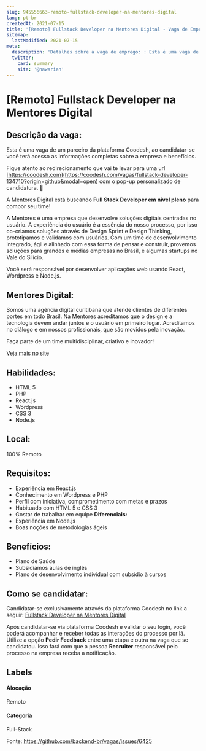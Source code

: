 ```yaml
---
slug: 945556663-remoto-fullstack-developer-na-mentores-digital
lang: pt-br
createdAt: 2021-07-15
title: '[Remoto] Fullstack Developer na Mentores Digital - Vaga de Emprego'
sitemap:
  lastModified: 2021-07-15
meta:
  description: 'Detalhes sobre a vaga de emprego: : Esta é uma vaga de um parceiro da plataforma Coodesh, ao candidatar-se você terá acesso as informações completas sobre a empresa e benefícios.  Fique atento ao redirecionamento que vai te levar para uma url [https://coodesh.com](https://coodesh.com/vagas/fullstack-developer-134710?origin=github&modal=open) com o pop-up personalizado de candidatura. 👋 <p>A Mentores Digital está buscando <strong>Full Stack Developer em nível pleno</strong> para compor seu time!</p> <p>A Mentores é uma empresa que desenvolve soluções digitais centradas no usuário. A experiência do usuário é a essência do nosso processo, por isso co-criamos soluções através de Design Sprint e Design Thinking, prototipamos e validamos com usuários. Com um time de desenvolvimento integrado, ágil e alinhado com essa forma de pensar e construir, provemos soluções para grandes e médias empresas no Brasil, e algumas startups no Vale do Silício.</p> <p>Você será responsável por desenvolver aplicações web usando React, Wordpress e Node.js.</p>'
  twitter:
    card: summary
    site: '@nawarian'
---
```


# [Remoto] Fullstack Developer na Mentores Digital

## Descrição da vaga: 
Esta é uma vaga de um parceiro da plataforma Coodesh, ao candidatar-se você terá acesso as informações completas sobre a empresa e benefícios.


Fique atento ao redirecionamento que vai te levar para uma url [https://coodesh.com](https://coodesh.com/vagas/fullstack-developer-134710?origin=github&modal=open) com o pop-up personalizado de candidatura. 👋
<p>A Mentores Digital está buscando <strong>Full Stack Developer em nível pleno</strong> para compor seu time!</p>
<p>A Mentores é uma empresa que desenvolve soluções digitais centradas no usuário. A experiência do usuário é a essência do nosso processo, por isso co-criamos soluções através de Design Sprint e Design Thinking, prototipamos e validamos com usuários. Com um time de desenvolvimento integrado, ágil e alinhado com essa forma de pensar e construir, provemos soluções para grandes e médias empresas no Brasil, e algumas startups no Vale do Silício.</p>
<p>Você será responsável por desenvolver aplicações web usando React, Wordpress e Node.js.</p>

## Mentores Digital: 
 <p>Somos uma agência digital curitibana que atende clientes de diferentes portes em todo Brasil. Na Mentores acreditamos que o design e a tecnologia devem andar juntos e o usuário em primeiro lugar. Acreditamos no diálogo e em nossos profissionais, que são movidos pela inovação.</p>
<p>Faça parte de um time multidisciplinar, criativo e inovador!</p><a href='https://coodesh.com/empresas/mentores-digital'>Veja mais no site</a>

 ## Habilidades: 
 - HTML 5 
- PHP 
- React.js 
- Wordpress 
- CSS 3 
- Node.js
## Local: 
 100% Remoto
## Requisitos: 
 - Experiência em React.js  
- Conhecimento em Wordpress e PHP 
- Perfil com iniciativa, comprometimento com metas e prazos 
- Habituado com HTML 5 e CSS 3 
- Gostar de trabalhar em equipe
**Diferenciais:** 
 - Experiência em Node.js 
- Boas noções de metodologias ágeis
## Benefícios: 
 - Plano de Saúde 
- Subsidiamos aulas de inglês 
- Plano de desenvolvimento individual com subsídio à cursos
## Como se candidatar:
Candidatar-se exclusivamente através da plataforma Coodesh no link a seguir: [Fullstack Developer na Mentores Digital](https://coodesh.com/vagas/fullstack-developer-134710?origin=github&modal=open)


Após candidatar-se via plataforma Coodesh e validar o seu login, você poderá acompanhar e receber todas as interações do processo por lá. Utilize a opção <b>Pedir Feedback</b> entre uma etapa e outra na vaga que se candidatou. Isso fará com que a pessoa <b>Recruiter</b> responsável pelo processo na empresa receba a notificação.
## Labels
#### Alocação
Remoto
#### Categoria
Full-Stack

Fonte: https://github.com/backend-br/vagas/issues/6425